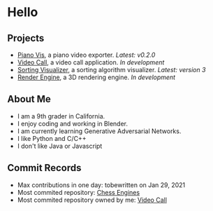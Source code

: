 [1]: https://github.com/HuangPatrick16777216/piano_vis
[2]: https://github.com/HuangPatrick16777216/video_call
[3]: https://github.com/HuangPatrick16777216/sorting_visualizer
[4]: https://github.com/HuangPatrick16777216/render_engine
[5]: https://github.com/Spatial-Innovations/ChessEngine
[6]: https://github.com/HuangPatrick16777216/video_call

# Hello

## Projects
- [Piano Vis][1], a piano video exporter. _Latest: v0.2.0_
- [Video Call][2], a video call application. _In development_
- [Sorting Visualizer][3], a sorting algorithm visualizer. _Latest: version 3_
- [Render Engine][4], a 3D rendering engine. _In development_

## About Me
* I am a 9th grader in California.
* I enjoy coding and working in Blender.
* I am currently learning Generative Adversarial Networks.
* I like Python and C/C++
* I don't like Java or Javascript

## Commit Records
* Max contributions in one day: tobewritten on Jan 29, 2021
* Most commited repository: [Chess Engines][5]
* Most commited repository owned by me: [Video Call][6]
